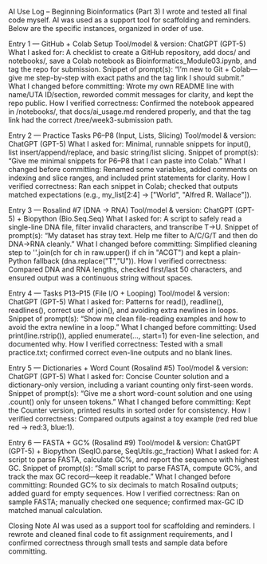 AI Use Log – Beginning Bioinformatics (Part 3)
I wrote and tested all final code myself. AI was used as a support tool for scaffolding and reminders. Below are the specific instances, organized in order of use.

Entry 1 — GitHub + Colab Setup
Tool/model & version: ChatGPT (GPT-5)
What I asked for: A checklist to create a GitHub repository, add docs/ and notebooks/, save a Colab notebook as Bioinformatics_Module03.ipynb, and tag the repo for submission.
Snippet of prompt(s): “I’m new to Git + Colab—give me step-by-step with exact paths and the tag link I should submit.”
What I changed before committing: Wrote my own README line with name/UTA ID/section, reworded commit messages for clarity, and kept the repo public.
How I verified correctness: Confirmed the notebook appeared in /notebooks/, that docs/ai_usage.md rendered properly, and that the tag link had the correct /tree/week3-submission path.

Entry 2 — Practice Tasks P6–P8 (Input, Lists, Slicing)
Tool/model & version: ChatGPT (GPT-5)
What I asked for: Minimal, runnable snippets for input(), list insert/append/replace, and basic string/list slicing.
Snippet of prompt(s): “Give me minimal snippets for P6–P8 that I can paste into Colab.”
What I changed before committing: Renamed some variables, added comments on indexing and slice ranges, and included print statements for clarity.
How I verified correctness: Ran each snippet in Colab; checked that outputs matched expectations (e.g., my_list[2:4] → ["World", "Alfred R. Wallace"]).

Entry 3 — Rosalind #7 (DNA → RNA)
Tool/model & version: ChatGPT (GPT-5) + Biopython (Bio.Seq.Seq)
What I asked for: A script to safely read a single-line DNA file, filter invalid characters, and transcribe T→U.
Snippet of prompt(s): “My dataset has stray text. Help me filter to A/C/G/T and then do DNA→RNA cleanly.”
What I changed before committing: Simplified cleaning step to ''.join(ch for ch in raw.upper() if ch in "ACGT") and kept a plain-Python fallback (dna.replace("T","U")).
How I verified correctness: Compared DNA and RNA lengths, checked first/last 50 characters, and ensured output was a continuous string without spaces.

Entry 4 — Tasks P13–P15 (File I/O + Looping)
Tool/model & version: ChatGPT (GPT-5)
What I asked for: Patterns for read(), readline(), readlines(), correct use of join(), and avoiding extra newlines in loops.
Snippet of prompt(s): “Show me clean file-reading examples and how to avoid the extra newline in a loop.”
What I changed before committing: Used print(line.rstrip()), applied enumerate(..., start=1) for even-line selection, and documented why.
How I verified correctness: Tested with a small practice.txt; confirmed correct even-line outputs and no blank lines.

Entry 5 — Dictionaries + Word Count (Rosalind #5)
Tool/model & version: ChatGPT (GPT-5)
What I asked for: Concise Counter solution and a dictionary-only version, including a variant counting only first-seen words.
Snippet of prompt(s): “Give me a short word-count solution and one using .count() only for unseen tokens.”
What I changed before committing: Kept the Counter version, printed results in sorted order for consistency.
How I verified correctness: Compared outputs against a toy example (red red blue red → red:3, blue:1).

Entry 6 — FASTA + GC% (Rosalind #9)
Tool/model & version: ChatGPT (GPT-5) + Biopython (SeqIO.parse, SeqUtils.gc_fraction)
What I asked for: A script to parse FASTA, calculate GC%, and report the sequence with highest GC.
Snippet of prompt(s): “Small script to parse FASTA, compute GC%, and track the max GC record—keep it readable.”
What I changed before committing: Rounded GC% to six decimals to match Rosalind outputs; added guard for empty sequences.
How I verified correctness: Ran on sample FASTA; manually checked one sequence; confirmed max-GC ID matched manual calculation.

Closing Note
AI was used as a support tool for scaffolding and reminders. I rewrote and cleaned final code to fit assignment requirements, and I confirmed correctness through small tests and sample data before committing.
